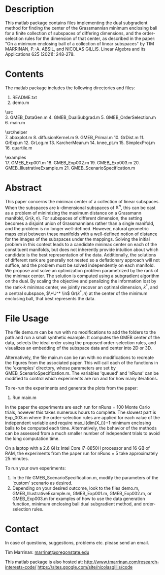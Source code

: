 
# Description #

This matlab package contains files implementing the dual subgradient method for finding the center of the Grassmannian minimum enclosing ball for a finite collection of subspaces of differing dimensions, and the order-selection rules for the dimension of that center, as described in the paper:
"On a minimum enclosing ball of a collection of linear subspaces" by TIM MARRINAN, P.-A. ABSIL, and NICOLAS GILLIS.
Linear Algebra and its Applications 625 (2021): 248-278.


# Contents #

The matlab package includes the following directories and files:

1. README.txt
2. demo.m

\src\
3.  GMEB_DataGen.m
4.  GMEB_DualSubgrad.m
5.  GMEB_OrderSelection.m
6.  main.m

\src\helper\
7.  aboxplot.m
8.  diffusionKernel.m
9.  GMEB_Primal.m
10.  GrDist.m
11.  GrExp.m
12.  GrLog.m
13.  KarcherMean.m
14.  knee_pt.m
15.  SimplexProj.m
16.  quartile.m

\examples\
17. GMEB_Exp001.m
18. GMEB_Exp002.m
19. GMEB_Exp003.m
20. GMEB_IllustrativeExample.m
21. GMEB_ScenarioSpecification.m


# Abstract #

This paper concerns the minimax center of a collection of linear subspaces.  When the subspaces are $k$-dimensional subspaces of $\mathbb{R}^n$, this can be cast as a problem of minimizing the maximum distance on a Grassmann manifold, Gr$(k,n)$.  For subspaces of different dimension, the setting becomes a disjoint union of Grassmannians rather than a single manifold, and the problem is no longer well-defined. However, natural geometric maps exist between these manifolds with a well-defined notion of distance for the images of the subspaces under the mappings. Solving the initial problem in this context leads to a candidate minimax center on each of the constituent manifolds, but does not inherently provide intuition about which candidate is the best representation of the data.  Additionally, the solutions of different rank are generally not nested so a deflationary approach will not suffice, and the problem must be solved independently on each manifold.  We propose and solve an optimization problem parametrized by the rank of the minimax center.  The solution is computed using a subgradient algorithm on the dual. By scaling the objective and penalizing the information lost by the rank-$k$ minimax center, we jointly recover an optimal dimension, $k^*$, and a central subspace, $\*U^* \in$ Gr$(k^*,n)$ at the center of the minimum enclosing ball, that best represents the data.


# File Usage #

The file demo.m can be run with no modifications to add the folders to the path and run a small synthetic example. It computes the GMEB center of the data, selects the ideal order using the proposed order-selection rules, and visualizes an embedding of the subspace data and center into 2D or 3D.

Alternatively, the file main.m can be run with no modifications to recreate the figures from the associated paper.  This will call each of the functions in the 'examples' directory, whose parameters are set by GMEB_ScenarioSpecification.m. The variables 'queued' and 'nRuns' can be modified to control which experiments are run and for how many iterations.

To re-run the experiments and generate the plots from the paper:
01. Run main.m

In the paper the experiments are each run for nRuns = 100 Monte Carlo trials, however this takes numerous hours to complete. The slowest part is Exp_003.m where the order-selection rules are applied for each value of the independent variable and require max_i{dim(X_i)}+1 minimum enclosing balls to be computed each time. Alternatively, the behavior of the methods can be assessed from a much smaller number of independent trials to avoid the long computation time. 

On a laptop with a 2.6 GHz Intel Core i7-8850H processor and 16 GB of RAM, the experiments from the paper run for nRuns = 5 take approximately 25 minutes. 

To run your own experiments:
01. In the file GMEB_ScenarioSpecification.m, modify the parameters of the 'custom' scenario as desired.
02. Depending on your desired outcome, look to the files demo.m, GMEB_IllustrativeExample.m, GMEB_Exp001.m, GMEB_Exp002.m, or GMEB_Exp003.m for examples of how to use the data generation function, minimum enclosing ball dual subgradient method, and order-selection rules.



# Contact #

In case of questions, suggestions, problems etc. please send an email.

Tim Marrinan:
marrinat@oregonstate.edu

This matlab package is also hosted at:
http://www.tmarrinan.com/research-interests-code/
https://sites.google.com/site/nicolasgillis/code
